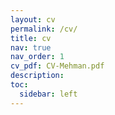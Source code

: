 ```yaml
---
layout: cv
permalink: /cv/
title: cv
nav: true
nav_order: 1
cv_pdf: CV-Mehman.pdf
description:
toc:
  sidebar: left
---
```

